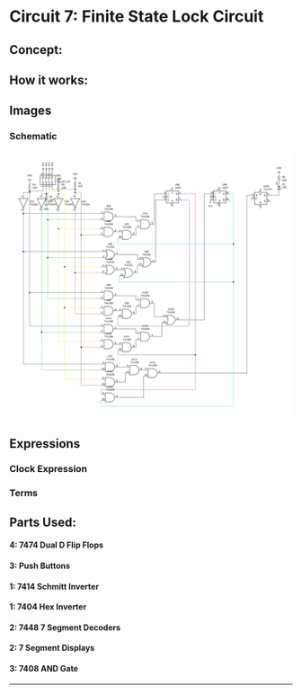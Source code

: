 # Circuit 7: Finite State Lock Circuit
## Concept:


## How it works:


## Images
### Schematic
![Circuit 7 Schematic](Circuit_7_Schematic.jpg)

## Expressions
### Clock Expression


### Terms


## Parts Used:
#### 4: 7474 Dual D Flip Flops
#### 3: Push Buttons
#### 1: 7414 Schmitt Inverter
#### 1: 7404 Hex Inverter
#### 2: 7448 7 Segment Decoders
#### 2: 7 Segment Displays
#### 3: 7408 AND Gate
***



